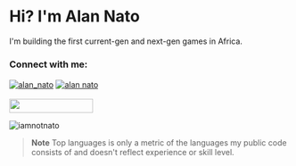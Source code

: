 <h1 align="left">Hi? I'm Alan Nato</h1>
<p align="left">I'm building the first current-gen and next-gen games in Africa.</p>


<h3 align="left">Connect with me:</h3>
<p align="left">
<a href="https://twitter.com/alan_nato" target="blank"><img align="center" src="https://img.shields.io/badge/LinkedIn-0077B5?style=for-the-badge&logo=linkedin&logoColor=white" alt="alan_nato"/></a>
<a href="https://www.linkedin.com/in/alan-nato/" target="blank"><img align="center" src="https://img.shields.io/badge/Twitter-1DA1F2?style=for-the-badge&logo=twitter&logoColor=white" alt="alan nato"/></a>
 
 <br>
 <br>

<img src="https://komarev.com/ghpvc/?username=iamnotnato&label=Profile%20views&color=0e75b6&style=plastic" alt="" height=25px, width=150px/> 

<p align="left">
<img align="left" src="https://github-readme-stats.vercel.app/api/top-langs?username=iamnotnato&show_icons=true&locale=en&layout=compact&hide=css,javascript,scss" alt="iamnotnato" />

<br>

</p>

> **Note** Top languages is only a metric of the languages my public code consists of and doesn't reflect experience or skill level.






